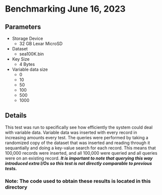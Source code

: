 # Benchmarking June 16, 2023

## Parameters

-   Storage Device
    -   32 GB Lexar MicroSD
-   Dataset
    -   sea100K.bin
-   Key Size
    -   4 Bytes
-   Variable data size
    -   0
    -   10
    -   50
    -   100
    -   500
    -   1000

## Details

This test was run to specifically see how efficiently the system could deal with variable data. Variable data was inserted with every record in increasing amounts every test. The queries were performed by taking a randomized copy of the dataset that was inserted and reading through it sequantially and doing a key-value search for each record. This means that 100,000 records were inserted, and all 100,000 were queried and all queries were on an existing record. **_It is important to note that querying this way introduced extra I/Os so this test is not directly comparable to previous tests._**

### Note: The code used to obtain these results is located in this directory
